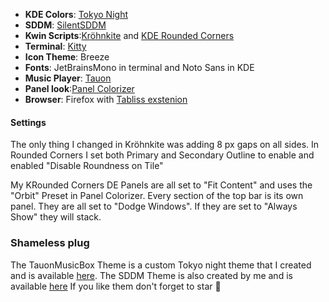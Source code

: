 
+ **KDE Colors**: [Tokyo Night](https://github.com/nonetrix/tokyonight-kde) 
+ **SDDM**: [SilentSDDM](https://github.com/uiriansan/SilentSDDM)
+ **Kwin Scripts**:[Kröhnkite](https://github.com/esjeon/krohnkite) and [KDE Rounded Corners](https://github.com/matinlotfali/KDE-Rounded-Corners) 
+ **Terminal**: [Kitty](https://sw.kovidgoyal.net/kitty/)
+ **Icon Theme**: Breeze
+ **Fonts**: JetBrainsMono in terminal and Noto Sans in KDE
+ **Music Player**: [Tauon](https://tauonmusicbox.rocks/)
+ **Panel look**:[Panel Colorizer](https://github.com/luisbocanegra/plasma-panel-colorizer) 
+ **Browser**: Firefox with [Tabliss exstenion](https://tabliss.io/) 

#### Settings 

The only thing I changed in Kröhnkite was adding 8 px gaps on all sides. 
In Rounded Corners I set both Primary and Secondary Outline to enable and enabled "Disable Roundness on Tile" 

My KRounded Corners DE Panels are all set to "Fit Content" and uses the "Orbit" Preset in Panel Colorizer. Every section of the top bar is its own panel. They are all set to "Dodge Windows". If they are set to "Always Show" they will stack. 

### Shameless plug 

The TauonMusicBox Theme is a custom Tokyo night theme that I created and is available [here](https://github.com/wixdaq/theme). The SDDM Theme is also created by me and is available [here](https://github.com/wixdaq/Tokyo-Night-Silent-SDDM) If you like them don't forget to star 💫 


